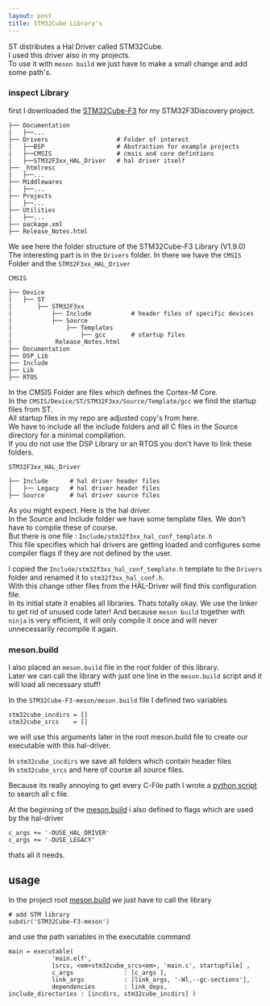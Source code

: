 ```yaml
---
layout: post
title: STM32Cube Library's
---
```


ST distributes a Hal Driver called STM32Cube.  
I used this driver also in my projects.  
To use it with `meson build` we just have to make a small change and add some path's.

### inspect Library

first I downloaded the [STM32Cube-F3](http://www.st.com/en/embedded-software/stm32cubef3.html) for my STM32F3Discovery project.

```
├── Documentation
|   ├──...
├── Drivers                   # Folder of interest
|   ├──BSP                    # Abstraction for example projects
|   ├──CMSIS                  # cmsis and core defintions
|   ├──STM32F3xx_HAL_Driver   # hal driver itself
├── _htmlresc
|   ├──...
├── Middlewares
|   ├──...
├── Projects
|   ├──...
├── Utilities
|   ├──...
├── package.xml
├── Release_Notes.html
```

We see here the folder structure of the STM32Cube-F3 Library (V1.9.0)  
The interesting part is in the `Drivers` folder.
In there we have the `CMSIS` Folder and the `STM32F3xx_HAL_Driver`

`CMSIS`
```
├── Device
|   ├── ST
|       ├── STM32F3xx
|           ├── Include           # header files of specific devices
|           ├── Source             
|               ├── Templates
|                   ├── gcc       # startup files
|            Release_Notes.html
├── Documentation
├── DSP_Lib
├── Include
├── Lib
├── RTOS
```
In the CMSIS Folder are files which defines the Cortex-M Core.  
In the `CMSIS/Device/ST/STM32F3xx/Source/Template/gcc` we find the startup files from ST.  
All startup files in my repo are adjusted copy's from here.  
We have to include all the include folders and all C files in the Source directory for a minimal compilation.  
If you do not use the DSP Library or an RTOS you don't have to link these folders.


`STM32F3xx_HAL_Driver`
```
├── Include      # hal driver header files
|   ├── Legacy   # hal driver header files
├── Source       # hal driver source files
```

As you might expect. Here is the hal driver.  
In the Source and Include folder we have some template files. We don't have to compile these of course.  
But there is one file : `Include/stm32f3xx_hal_conf_template.h`  
This file specifies which hal drivers are getting loaded and configures some compiler flags if they are not defined by the user.

I copied the `Include/stm32f3xx_hal_conf_template.h` template to the `Drivers` folder and renamed it to `stm32f3xx_hal_conf.h`.  
With this change other files from the HAL-Driver will find this configuration file.  
In its initial state it enables all libraries. Thats totally okay. We use the linker to get rid of unused code later!
And because `meson build` together with `ninja` is very efficient, it will only compile it once and will never unnecessarily recompile it again.

### meson.build

I also placed an `meson.build` file in the root folder of this library.  
Later we can call the library with just one line in the `meson.build` script and it will load all necessary stuff!

In the `STM32Cube-F3-meson/meson.build` file I defined two variables

```
stm32cube_incdirs = []
stm32cube_srcs    = []
```

we will use this arguments later in the root meson.build file to create our executable with this hal-driver.

In `stm32cube_incdirs` we save all folders which contain header files  
In `stm32cube_srcs` and here of course all source files.

Because its really annoying to get every C-File path I wrote a [python script](https://github.com/hwengineer/STM32Cube-F3-meson/blob/master/list_all_c_files.py) to search all c file.

At the beginning of the [meson.build](https://github.com/hwengineer/STM32Cube-F3-meson/blob/master/meson.build) i also defined to flags which are used by the hal-driver
```
c_args += '-DUSE_HAL_DRIVER'
c_args += '-DUSE_LEGACY'
```

thats all it needs.

## usage

In the project root [meson.build](https://github.com/hwengineer/STM32F3Discovery-meson-example/blob/master/meson.build) we just have to call the library
```
# add STM library
subdir('STM32Cube-F3-meson')
```

and use the path variables in the executable command

```
main = executable(
            'main.elf',
            [srcs, <em>stm32cube_srcs<em>, 'main.c', startupfile] ,
            c_args              : [c_args ],
            link_args           : [link_args, '-Wl,--gc-sections'],
            dependencies        : link_deps,
include_directories : [incdirs, stm32cube_incdirs] )
```

